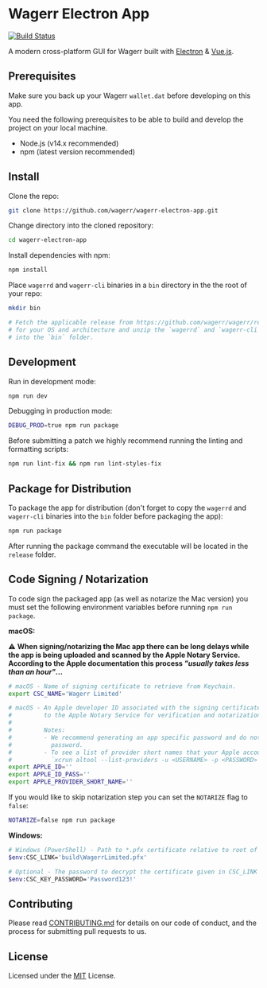 Wagerr Electron App
===================

[![Build Status](https://travis-ci.com/wagerr/wagerr-electron-app.svg?branch=master)](https://travis-ci.com/wagerr/wagerr-electron-app)

A modern cross-platform GUI for Wagerr built with
[Electron](https://electronjs.org/) & [Vue.js](https://vuejs.org/).

Prerequisites
-------------

Make sure you back up your Wagerr `wallet.dat` before developing on this app.

You need the following prerequisites to be able to build and develop the project
on your local machine.

- Node.js (v14.x recommended)
- npm (latest version recommended)

Install
-------

Clone the repo:

```sh
git clone https://github.com/wagerr/wagerr-electron-app.git
```

Change directory into the cloned repository:

```sh
cd wagerr-electron-app
```

Install dependencies with npm:

```sh
npm install
```

Place `wagerrd` and `wagerr-cli` binaries in a `bin` directory in the the root
of your repo:

```sh
mkdir bin

# Fetch the applicable release from https://github.com/wagerr/wagerr/releases
# for your OS and architecture and unzip the `wagerrd` and `wagerr-cli` binaries
# into the `bin` folder.
```

Development
-----------

Run in development mode:

```sh
npm run dev
```

Debugging in production mode:

```sh
DEBUG_PROD=true npm run package
```

Before submitting a patch we highly recommend running the linting and formatting
scripts:

```sh
npm run lint-fix && npm run lint-styles-fix
```

Package for Distribution
------------------------

To package the app for distribution (don't forget to copy the `wagerrd` and
`wagerr-cli` binaries into the `bin` folder before packaging the app):

```sh
npm run package
```

After running the package command the executable will be located in the
`release` folder.

Code Signing / Notarization
---------------------------

To code sign the packaged app (as well as notarize the Mac version) you must set the following
environment variables before running `npm run package`.

**macOS:**

⚠️ **When signing/notarizing the Mac app there can be long delays while the app is being uploaded
and scanned by the Apple Notary Service. According to the Apple documentation this process
_"usually takes less than an hour"_...**

```sh
# macOS - Name of signing certificate to retrieve from Keychain.
export CSC_NAME='Wagerr Limited'

# macOS - An Apple developer ID associated with the signing certificate (used for uploading builds
#         to the Apple Notary Service for verification and notarization).
#
#         Notes:
#         - We recommend generating an app specific password and do not use your main account
#           password.
#         - To see a list of provider short names that your Apple account can access run:
#           `xcrun altool --list-providers -u <USERNAME> -p <PASSWORD>`
export APPLE_ID=''
export APPLE_ID_PASS=''
export APPLE_PROVIDER_SHORT_NAME=''
```

If you would like to skip notarization step you can set the `NOTARIZE` flag to `false`:

```sh
NOTARIZE=false npm run package
```

**Windows:**

```sh
# Windows (PowerShell) - Path to *.pfx certificate relative to root of project
$env:CSC_LINK='build\WagerrLimited.pfx'

# Optional - The password to decrypt the certificate given in CSC_LINK
$env:CSC_KEY_PASSWORD='Password123!'
```

Contributing
------------

Please read [CONTRIBUTING.md](CONTRIBUTING.md) for details on our code of
conduct, and the process for submitting pull requests to us.

License
-------

Licensed under the [MIT](LICENSE.md) License.
